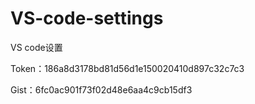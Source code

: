 # VS-code-settings
VS code设置

Token：186a8d3178bd81d56d1e150020410d897c32c7c3

Gist：6fc0ac901f73f02d48e6aa4c9cb15df3
